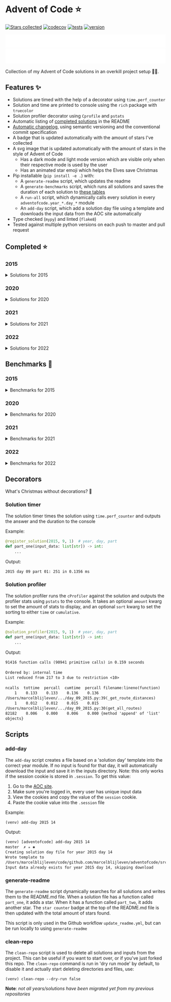 # Advent of Code ⭐️
[![Stars collected](https://shields.io/static/v1?label=stars%20collected&message=135&color=yellow)]()
[![codecov](https://codecov.io/gh/marcelblijleven/adventofcode/branch/master/graph/badge.svg?token=jZ2TgfyltM)](https://codecov.io/gh/marcelblijleven/adventofcode)
[![tests](https://github.com/marcelblijleven/adventofcode/actions/workflows/tests.yaml/badge.svg)](https://github.com/marcelblijleven/adventofcode)
[![version](https://img.shields.io/github/v/release/marcelblijleven/adventofcode.svg)](https://github.com/marcelblijleven/adventofcode/releases)

![advent of code](./image_dark.svg#gh-dark-mode-only)
![advent of code](./image_light.svg#gh-light-mode-only)

Collection of my Advent of Code solutions in an overkill project setup 👻🎄.

## Features ✨
- Solutions are timed with the help of a decorator using `time.perf_counter`
- Solution and time are printed to console using the `rich` package with `truecolor`
- Solution profiler decorator using `Cprofile` and `pstats`
- Automatic listing of [completed solutions](#completed-) in the README
- [Automatic changelog](CHANGELOG.md), using semantic versioning and the conventional commit specification
- A badge that is updated automatically with the amount of stars I've collected
- A svg image that is updated automatically with the amount of stars in the style of Advent of Code
  - Has a dark mode and light mode version which are visible only when their respective mode is used by the user
  - Has an animated star emoji which helps the Elves save Christmas
- Pip installable (`pip install -e .`) with:
  - A `generate-readme` script, which updates the readme
  - A `generate-benchmarks` script, which runs all solutions and saves the duration of each solution to [these tables](#benchmarks-)
  - A `run-all` script, which dynamically calls every solution in every `adventofcode.year_*.day_*` module
  - An `add-day` script, which add a solution day file using a template and downloads the input data from the AOC site automatically
- Type checked (`mypy`) and linted (`flake8`)
- Tested against multiple python versions on each push to master and pull request

<!-- start completed section -->
## Completed ⭐️
### 2015
<details><summary>Solutions for 2015</summary>
<p>

| day   | part one | part two |
| :---: | :------: | :------: |
| 01 | ⭐️ | ⭐️ |
| 02 | ⭐️ | ⭐️ |
| 03 | ⭐️ | ⭐️ |
| 04 | ⭐️ | ⭐️ |
| 05 | ⭐️ | ⭐️ |
| 06 | ⭐️ | ⭐️ |
| 07 | ⭐️ | ⭐️ |
| 08 | ⭐️ | ⭐️ |
| 09 | ⭐️ | ⭐️ |
| 10 | ⭐️ | ⭐️ |
| 11 | ⭐️ | ⭐️ |
| 12 | ⭐️ | ⭐️ |
| 13 | ⭐️ | ⭐️ |
| 14 | ⭐️ | ⭐️ |
| 15 | ⭐️ | ⭐️ |
| 16 | ⭐️ | ⭐️ |
| 17 | ⭐️ | ⭐️ |
| 18 | ⭐️ | ⭐️ |
| 19 | ⭐️ | ⭐️ |
| 20 | ⭐️ | ⭐️ |
| 21 | ⭐️ | ⭐️ |
| 22 | ⭐️ | ⭐️ |
| 23 | ⭐️ | ⭐️ |
| 24 | ⭐️ | ⭐️ |
| 25 | ⭐️ | ⭐️ |

</p>
</details>

### 2020
<details><summary>Solutions for 2020</summary>
<p>

| day   | part one | part two |
| :---: | :------: | :------: |
| 01 | ⭐️ | ⭐️ |
| 02 | ⭐️ | ⭐️ |
| 03 | ⭐️ | ⭐️ |
| 04 | ⭐️ | ⭐️ |
| 05 | ⭐️ | ⭐️ |
| 06 | ⭐️ | ⭐️ |
| 07 | ⭐️ | ⭐️ |
| 08 | ⭐️ | ⭐️ |
| 09 | ⭐️ | ⭐️ |
| 10 | ⭐️ | ⭐️ |
| 11 | ⭐️ | ⭐️ |
| 12 | ⭐️ | ⭐️ |
| 13 | ⭐️ | ⭐️ |
| 14 | ⭐️ | ⭐️ |
| 15 | ⭐️ | ⭐️ |
| 16 | ⭐️ | ⭐️ |

</p>
</details>

### 2021
<details><summary>Solutions for 2021</summary>
<p>

| day   | part one | part two |
| :---: | :------: | :------: |
| 01 | ⭐️ | ⭐️ |
| 02 | ⭐️ | ⭐️ |
| 03 | ⭐️ | ⭐️ |
| 04 | ⭐️ | ⭐️ |
| 05 | ⭐️ | ⭐️ |
| 06 | ⭐️ | ⭐️ |
| 07 | ⭐️ | ⭐️ |
| 08 | ⭐️ | ⭐️ |
| 09 | ⭐️ | ⭐️ |
| 10 | ⭐️ | ⭐️ |
| 11 | ⭐️ | ⭐️ |
| 12 | ⭐️ | ⭐️ |
| 13 | ⭐️ | ⭐️ |
| 14 | ⭐️ | ⭐️ |
| 15 | ⭐️ | ⭐️ |
| 16 | ⭐️ | ⭐️ |
| 17 | ⭐️ | ⭐️ |
| 18 | ⭐️ | ⭐️ |
| 19 | ⭐️ | ⭐️ |
| 20 | ⭐️ | ⭐️ |
| 21 | ⭐️ | ⭐️ |
| 22 | ⭐️ | ⭐️ |
| 25 | ⭐️ | – |

</p>
</details>

### 2022
<details><summary>Solutions for 2022</summary>
<p>

| day   | part one | part two |
| :---: | :------: | :------: |
| 01 | ⭐️ | ⭐️ |
| 02 | ⭐️ | ⭐️ |
| 03 | ⭐️ | ⭐️ |
| 04 | ⭐️ | ⭐️ |

</p>
</details>


<!-- end completed section -->

<!-- start benchmark section -->
## Benchmarks 🚀
### 2015
<details><summary>Benchmarks for 2015</summary>
<p>

|  day  | part  | duration |
| :---: | :---: | -------: |
| 01 | part one | 0.25 ms |
| 01 | part two | 0.10 ms |
| 02 | part one | 1.41 ms |
| 02 | part two | 1.25 ms |
| 03 | part one | 2.05 ms |
| 03 | part two | 2.68 ms |
| 04 | part one | 69.33 ms |
| 04 | part two | 2296.68 ms |
| 05 | part one | 1.11 ms |
| 05 | part two | 1.67 ms |
| 06 | part one | 4339.09 ms |
| 06 | part two | 5010.66 ms |
| 07 | part one | 1.08 ms |
| 07 | part two | 1.96 ms |
| 08 | part one | 0.81 ms |
| 08 | part two | 0.31 ms |
| 09 | part one | 73.14 ms |
| 09 | part two | 73.00 ms |
| 10 | part one | 226.33 ms |
| 10 | part two | 3202.96 ms |
| 11 | part one | 0.01 ms |
| 11 | part two | 0.01 ms |
| 12 | part one | 0.80 ms |
| 12 | part two | 0.73 ms |
| 13 | part one | 86.09 ms |
| 13 | part two | 826.56 ms |
| 14 | part one | 16.97 ms |
| 14 | part two | 17.01 ms |
| 15 | part one | 595.32 ms |
| 15 | part two | 212.32 ms |
| 16 | part one | 0.79 ms |
| 16 | part two | 0.81 ms |
| 17 | part one | 144.80 ms |
| 17 | part two | 73.05 ms |
| 18 | part one | 2438.65 ms |
| 18 | part two | 2555.37 ms |
| 19 | part one | 2.40 ms |
| 19 | part two | 0.21 ms |
| 20 | part one | 3021.10 ms |
| 20 | part two | 973.91 ms |
| 21 | part one | 3.92 ms |
| 21 | part two | 3.97 ms |
| 22 | part one | 169.00 ms |
| 22 | part two | 125.10 ms |
| 23 | part one | 0.54 ms |
| 23 | part two | 0.70 ms |
| 24 | part one | 66.54 ms |
| 24 | part two | 2.58 ms |
| 25 | part one | 2033.48 ms |
| 25 | part two | 0.00 ms |

</p>
</details>

### 2020
<details><summary>Benchmarks for 2020</summary>
<p>

|  day  | part  | duration |
| :---: | :---: | -------: |
| 01 | part one | 0.10 ms |
| 01 | part two | 103.20 ms |
| 02 | part one | 3.05 ms |
| 02 | part two | 2.56 ms |
| 03 | part one | 0.08 ms |
| 03 | part two | 0.33 ms |
| 04 | part one | 0.56 ms |
| 04 | part two | 1.28 ms |
| 05 | part one | 6.60 ms |
| 05 | part two | 2.22 ms |
| 05 | part one binary version | 0.30 ms |
| 06 | part one | 0.89 ms |
| 06 | part two | 1.01 ms |
| 07 | part one | 66.77 ms |
| 07 | part two | 0.97 ms |
| 08 | part one | 0.35 ms |
| 08 | part two | 19.45 ms |
| 09 | part one | 0.58 ms |
| 09 | part two | 866.71 ms |
| 10 | part one | 0.02 ms |
| 10 | part two | 0.04 ms |
| 11 | part one | 2684.30 ms |
| 11 | part two | 2422.00 ms |
| 12 | part one | 0.33 ms |
| 12 | part two | 0.30 ms |
| 13 | part one | 0.14 ms |
| 13 | part two | 0.06 ms |
| 14 | part one | 1.38 ms |
| 14 | part two | 400.34 ms |
| 15 | part one | 0.14 ms |
| 15 | part two | 4947.18 ms |
| 16 | part one | 1.20 ms |
| 16 | part two | 5.24 ms |

</p>
</details>

### 2021
<details><summary>Benchmarks for 2021</summary>
<p>

|  day  | part  | duration |
| :---: | :---: | -------: |
| 01 | part one | 0.20 ms |
| 01 | part two | 0.87 ms |
| 01 | part two reuse part one | 0.65 ms |
| 02 | part one | 0.43 ms |
| 02 | part two | 0.43 ms |
| 03 | part one | 0.77 ms |
| 03 | part two | 2.26 ms |
| 04 | part one | 8.53 ms |
| 04 | part two | 17.92 ms |
| 05 | part one | 30.50 ms |
| 05 | part two | 59.65 ms |
| 06 | part one | 0.05 ms |
| 06 | part two | 0.09 ms |
| 06 | part two faster | 0.07 ms |
| 07 | part one | 0.24 ms |
| 07 | part two | 0.45 ms |
| 08 | part one | 0.19 ms |
| 08 | part two | 1.66 ms |
| 09 | part one | 8.49 ms |
| 09 | part two | 11.73 ms |
| 09 | part two async | 13.99 ms |
| 09 | part two mp | 123.43 ms |
| 10 | part one | 1.03 ms |
| 10 | part two | 2.18 ms |
| 11 | part one | 6.71 ms |
| 11 | part two | 15.13 ms |
| 12 | part one | 15.50 ms |
| 12 | part two | 497.98 ms |
| 13 | part one | 0.52 ms |
| 13 | part two | 1.08 ms |
| 14 | part one | 0.39 ms |
| 14 | part two | 1.48 ms |
| 15 | part one | 29.85 ms |
| 15 | part two | 788.81 ms |
| 16 | part one | 0.52 ms |
| 16 | part two | 0.50 ms |
| 17 | part one | 147.39 ms |
| 17 | part two | 1351.66 ms |
| 17 | part one quick maths | 0.01 ms |
| 18 | part one | 113.03 ms |
| 18 | part two | 1804.11 ms |
| 19 | part one | 379.94 ms |
| 19 | part two | 381.20 ms |
| 20 | part one | 52.72 ms |
| 20 | part two | 2899.30 ms |
| 21 | part one | 0.41 ms |
| 21 | part two | 193.07 ms |
| 22 | part one | 358.40 ms |
| 22 | part two | 2406.30 ms |
| 25 | part one | 16168.23 ms |

</p>
</details>

### 2022
<details><summary>Benchmarks for 2022</summary>
<p>

|  day  | part  | duration |
| :---: | :---: | -------: |
| 01 | part one | 0.21 ms |
| 01 | part two | 0.23 ms |
| 02 | part one | 1.27 ms |
| 02 | part two | 1.24 ms |
| 02 | part one with mapping | 0.14 ms |
| 02 | part two with mapping | 0.10 ms |
| 03 | part one | 0.47 ms |
| 03 | part two | 0.35 ms |
| 04 | part one | 0.77 ms |
| 04 | part two | 2.16 ms |

</p>
</details>

<!-- end benchmark section --> 

## Decorators
What's Christmas without decorations? 🎄

### Solution timer
The solution timer times the solution using `time.perf_counter` and outputs the answer and the duration to the console

Example:
```python
@register_solution(2015, 9, 1)  # year, day, part
def part_one(input_data: list[str]) -> int:
    ...
```

Output:
```text
2015 day 09 part 01: 251 in 0.1356 ms
```

### Solution profiler
The solution profiler runs the `cProfiler` against the solution and outputs the profiler stats using `pstats` to the console.
It takes an optional `amount` kwarg to set the amount of stats to display, and an optional `sort` kwarg to set the sorting to either
`time` or `cumulative`.

Example:
```python
@solution_profiler(2015, 9, 1)  # year, day, part
def part_one(input_data: list[str]) -> int:
    ...
```

Output:
```text
91416 function calls (90941 primitive calls) in 0.159 seconds

Ordered by: internal time
List reduced from 217 to 3 due to restriction <10>

ncalls  tottime  percall  cumtime  percall filename:lineno(function)
    1    0.133    0.133    0.136    0.136 /Users/marcelblijleven/.../day_09_2015.py:39(_get_route_distances)
    1    0.012    0.012    0.015    0.015 /Users/marcelblijleven/.../day_09_2015.py:30(get_all_routes)
82182    0.006    0.000    0.006    0.000 {method 'append' of 'list' objects}
```

## Scripts
### add-day
The `add-day` script creates a file based on a 'solution day' template into the correct year module. If no input is found
for that day, it will automatically download the input and save it in the inputs directory. Note: this only works if the
session cookie is stored in `.session`. To get this value:
1. Go to the [AOC site](https://adventofcode.com).
2. Make sure you're logged in, every user has unique input data
3. View the cookies and copy the value of the `session` cookie.
4. Paste the cookie value into the `.session` file

Example:
```shell
(venv) add-day 2015 14
```

Output:
```text
(venv) [adventofcode] add-day 2015 14                                                                                                                                                                   master  ✗ ✭ ✱
Creating solution day file for year 2015 day 14
Wrote template to /Users/marcelblijleven/code/github.com/marcelblijleven/adventofcode/src/adventofcode/year_2015/day_14_2015.py
Input data already exists for year 2015 day 14, skipping download
```

### generate-readme
The `generate-readme` script dynamically searches for all solutions and writes them to the README.md file.
When a solution file has a function called `part_one`, it adds a star. When it has a function called `part_two`, it adds another
star. The `star counter` badge at the top of the README.md file is then updated with the total amount of stars found.

This script is only used in the Github workflow `update_readme.yml`, but can be run locally to using `generate-readme`

### clean-repo
The `clean-repo` script is used to delete all solutions and inputs from the project. This can be useful if you want to start over,
or if you've just forked this repo. The `clean-repo` command is run in 'dry run mode' by default, to disable it and actually
start deleting directories and files, use:

```shell
(venv) clean-repo --dry-run false 
```

**Note**: _not all years/solutions have been migrated yet from my previous repositories_
